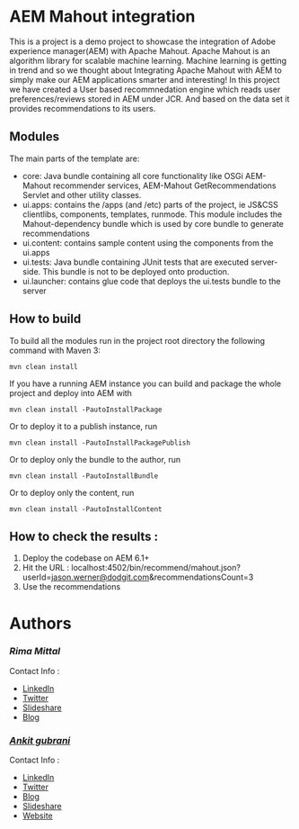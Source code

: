 # AEM Mahout integration

This is a project is a demo project to showcase the integration of Adobe experience manager(AEM) with Apache Mahout.
Apache Mahout is an algorithm library for scalable machine learning. Machine learning is getting in trend and so we 
thought about Integrating Apache Mahout with AEM to simply make our AEM applications smarter and interesting! 
In this project we have created a User based recommnedation engine which reads user preferences/reviews stored in AEM under
JCR. And based on the data set it provides recommendations to its users.

## Modules

The main parts of the template are:

* core: Java bundle containing all core functionality like OSGi AEM-Mahout recommender services,
        AEM-Mahout GetRecommendations Servlet and other utility classes.
* ui.apps: contains the /apps (and /etc) parts of the project, ie JS&CSS clientlibs, components, templates, runmode. 
This module includes the Mahout-dependency bundle which is used by core bundle to generate recommendations 
* ui.content: contains sample content using the components from the ui.apps
* ui.tests: Java bundle containing JUnit tests that are executed server-side. This bundle is not to be deployed onto production.
* ui.launcher: contains glue code that deploys the ui.tests bundle to the server

## How to build

To build all the modules run in the project root directory the following command with Maven 3:

    mvn clean install

If you have a running AEM instance you can build and package the whole project and deploy into AEM with  

    mvn clean install -PautoInstallPackage
    
Or to deploy it to a publish instance, run

    mvn clean install -PautoInstallPackagePublish
    
Or to deploy only the bundle to the author, run

    mvn clean install -PautoInstallBundle

Or to deploy only the content, run

    mvn clean install -PautoInstallContent


## How to check the results : 

1. Deploy the codebase on AEM 6.1+ 
2. Hit the URL : localhost:4502/bin/recommend/mahout.json?userId=jason.werner@dodgit.com&recommendationsCount=3
3. Use the recommendations

# Authors

### **_Rima Mittal_**

Contact Info :

* [LinkedIn](https://in.linkedin.com/pub/rima-mittal/13/92/501 "Rima Mittal")
* [Twitter](https://twitter.com/rimamittal)
* [Slideshare](http://www.slideshare.net/puneeshm/)
* [Blog](http://rimamittal.blogspot.in/)


### [**_Ankit gubrani_**](https://github.com/ankit-gubrani/)

Contact Info :

* [LinkedIn](https://in.linkedin.com/pub/ankit-gubrani/74/a75/56b "Ankit Gubrani")
* [Twitter](https://twitter.com/ankitgubrani90)
* [Blog](http://codebrains.blogspot.in/)
* [Slideshare](http://www.slideshare.net/ankitgubrani/)
* [Website](http://www.codebrains.co.in/)